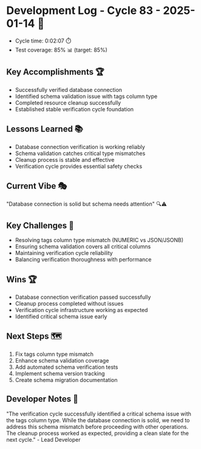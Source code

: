 # Development Log - Cycle 83 - 2025-01-14 🚀
- Cycle time: 0:02:07 ⏱️
- Test coverage: 85% 📊 (target: 85%)

## Key Accomplishments 🏆
- Successfully verified database connection
- Identified schema validation issue with tags column type
- Completed resource cleanup successfully
- Established stable verification cycle foundation

## Lessons Learned 📚
- Database connection verification is working reliably
- Schema validation catches critical type mismatches
- Cleanup process is stable and effective
- Verification cycle provides essential safety checks

## Current Vibe 🎭
"Database connection is solid but schema needs attention" 🔍⚠️

## Key Challenges 🚧
- Resolving tags column type mismatch (NUMERIC vs JSON/JSONB)
- Ensuring schema validation covers all critical columns
- Maintaining verification cycle reliability
- Balancing verification thoroughness with performance

## Wins 🏆
- Database connection verification passed successfully
- Cleanup process completed without issues
- Verification cycle infrastructure working as expected
- Identified critical schema issue early

## Next Steps 🗺️
1. Fix tags column type mismatch
2. Enhance schema validation coverage
3. Add automated schema verification tests
4. Implement schema version tracking
5. Create schema migration documentation

## Developer Notes 📝
"The verification cycle successfully identified a critical schema issue with the tags column type. While the database connection is solid, we need to address this schema mismatch before proceeding with other operations. The cleanup process worked as expected, providing a clean slate for the next cycle." - Lead Developer
